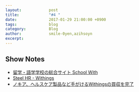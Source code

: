 ```yaml
---
layout:            post
title:             "#4 "
date:              2017-01-29 21:00:00 +0900
tags:              blog
category:          Blog
author:            smile-0yen,azihsoyn
excerpt:           
---
```



## Show Notes
- [留学・語学学校の総合サイト School With](https://schoolwith.me/)
- [Steel HR - Withings](https://www.withings.com/jp/ja/products/steel-hr)
- [ノキア、ヘルスケア製品など手がけるWithingsの買収を完了](http://japan.cnet.com/news/business/35083535/)

